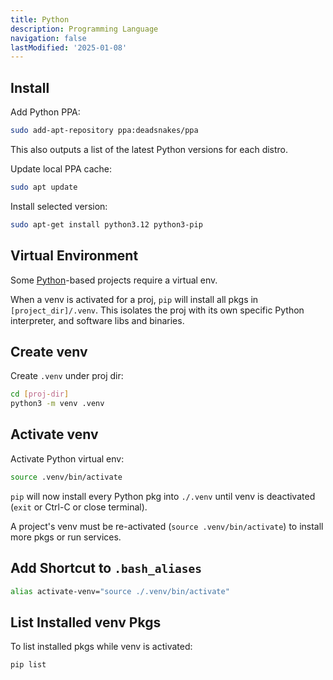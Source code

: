 ```yaml
---
title: Python
description: Programming Language
navigation: false
lastModified: '2025-01-08'
---
```


## Install

Add Python PPA:

```bash
sudo add-apt-repository ppa:deadsnakes/ppa
```

This also outputs a list of the latest Python versions for each distro.

Update local PPA cache:

```bash
sudo apt update
```
Install selected version:

```bash
sudo apt-get install python3.12 python3-pip
```

## Virtual Environment

Some [Python](https://www.python.org/ "Official Site")-based projects require a virtual env.

When a venv is activated for a proj, `pip` will install all pkgs in `[project_dir]/.venv`. This isolates the proj with its own specific Python interpreter, and software libs and binaries.

## Create venv

Create `.venv` under proj dir:

```bash
cd [proj-dir]
python3 -m venv .venv
```

## Activate venv

Activate Python virtual env:

```bash
source .venv/bin/activate
```
`pip` will now install every Python pkg into `./.venv` until venv is deactivated (`exit` or Ctrl-C or close terminal).

A project's venv must be re-activated (`source .venv/bin/activate`) to install more pkgs or run services.

## Add Shortcut to `.bash_aliases`

```bash
alias activate-venv="source ./.venv/bin/activate"
```

## List Installed venv Pkgs

To list installed pkgs while venv is activated:

```bash
pip list
```
